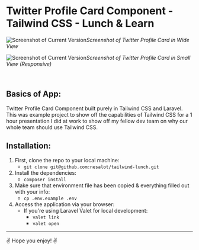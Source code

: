 # Twitter Profile Card Component - Tailwind CSS - Lunch & Learn

![Screenshot of Current Version](https://i.imgur.com/0PDcCUu.png)*Screenshot of Twitter Profile Card in Wide View*

![Screenshot of Current Version](https://i.imgur.com/IZxeZ3e.png)*Screenshot of Twitter Profile Card in Small View (Responsive)*

<br>

## Basics of App:

Twitter Profile Card Component built purely in Tailwind CSS and Laravel. This was example project to show off the capabilities of Tailwind CSS for a 1 hour presentation I did at work to show off my fellow dev team on why our whole team should use Tailwind CSS. 

## Installation:

1. First, clone the repo to your local machine:
    - `git clone git@github.com:nesalot/tailwind-lunch.git`
1. Install the dependencies:
    - `composer install`
1. Make sure that environment file has been copied & everything filled out with your info:
    - `cp .env.example .env`
1. Access the application via your browser:
    - If you're using Laravel Valet for local development:
        - `valet link`
        - `valet open`

***

:v: Hope you enjoy! :v:
